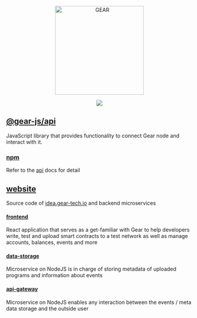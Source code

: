 <p align="center">
  <a href="https://gear-tech.io">
    <img src="https://www.gear-tech.io/img/logo.svg" width="240" alt="GEAR">
  </a>
</p>
<p align=center>
    <a href="https://github.com/gear-tech/gear-js/blob/master/LICENSE"><img src="https://img.shields.io/badge/License-GPL%203.0-success"></a>
</p>

## [@gear-js/api](https://github.com/gear-tech/gear-js/tree/master/api)

JavaScript library that provides functionality to connect Gear node and interact with it.

### [npm](https://www.npmjs.com/package/@gear-js/api)

Refer to the [api](https://github.com/gear-tech/gear-js/blob/master/api/README.md) docs for detail

## [website](https://github.com/gear-tech/gear-js/tree/master/website)

Source code of [idea.gear-tech.io](https://idea.gear-tech.io/) and backend microservices

#### [frontend](https://github.com/gear-tech/gear-js/tree/master/website/frontend)

React application that serves as a get-familiar with Gear to help developers write, test and upload smart contracts to a test network as well as manage accounts, balances, events and more

#### [data-storage](https://github.com/gear-tech/gear-js/tree/master/website/data-storage)

Microservice on NodeJS is in charge of storing metadata of uploaded programs and information about events

#### [api-gateway](https://github.com/gear-tech/gear-js/tree/master/website/api-gateway)

Microservice on NodeJS enables any interaction between the events / meta data storage and the outside user
